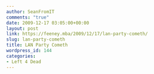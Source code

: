 ```yaml
---
author: SeanFromIT
comments: "true"
date: 2009-12-17 03:05:00+00:00
layout: post
link: https://feeney.mba/2009/12/17/lan-party-cometh/
slug: lan-party-cometh
title: LAN Party Cometh
wordpress_id: 144
categories:
- Left 4 Dead
---
```


                       
